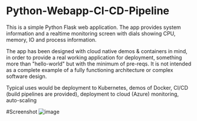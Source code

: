 # Python-Webapp-CI-CD-Pipeline
 
This is a simple Python Flask web application. The app provides system information and a realtime monitoring screen with dials showing CPU, memory, IO and process information.

The app has been designed with cloud native demos & containers in mind, in order to provide a real working application for deployment, something more than "hello-world" but with the minimum of pre-reqs. It is not intended as a complete example of a fully functioning architecture or complex software design.

Typical uses would be deployment to Kubernetes, demos of Docker, CI/CD (build pipelines are provided), deployment to cloud (Azure) monitoring, auto-scaling

#Screenshot
![image](https://github.com/ishenroy/Python-Webapp-CI-CD-Pipeline/assets/96518088/7b8c8740-cf0e-418f-8520-8f4f69657d0f)
